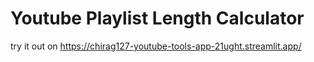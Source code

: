# Youtube Playlist Length Calculator



try it out on https://chirag127-youtube-tools-app-21ught.streamlit.app/
